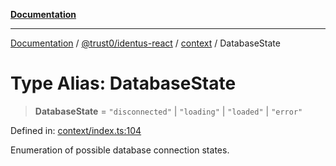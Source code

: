 [**Documentation**](../../../../README.md)

***

[Documentation](../../../../README.md) / [@trust0/identus-react](../../README.md) / [context](../README.md) / DatabaseState

# Type Alias: DatabaseState

> **DatabaseState** = `"disconnected"` \| `"loading"` \| `"loaded"` \| `"error"`

Defined in: [context/index.ts:104](https://github.com/trust0-project/identus/blob/b4ede682a782af9435b8aeff2f2edb2fc71c7d92/packages/identus-react/src/context/index.ts#L104)

Enumeration of possible database connection states.
